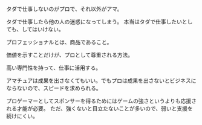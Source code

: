 タダで仕事しないのがプロで、それ以外がアマ。

タダで仕事したら他の人の迷惑になってしまう。
本当はタダで仕事したいとしても、してはいけない。

プロフェッショナルとは、商品であること。

価値を示すことだけが、プロとして尊重される方法。

高い専門性を持って、仕事に活用する。

アマチュアは成果を出さなくてもいい。でもプロは成果を出さないとビジネスにならないので、スピードを求められる。

プロゲーマーとしてスポンサーを得るためにはゲームの強さというよりも応援される才能が必要。
ただ、強くないと目立たないことが多いので、弱いと支援を続けにくい。
